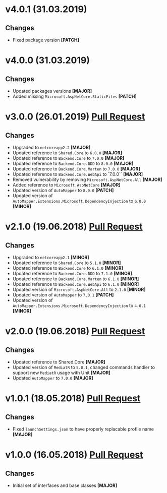 ﻿# v4.0.1 (31.03.2019)

## Changes

* Fixed package version **[PATCH]**

# v4.0.0 (31.03.2019)

## Changes

* Updated packages versions **[MAJOR]**
* Added missing `Microsoft.AspNetCore.StaticFiles` **[PATCH]**

# v3.0.0 (26.01.2019) [Pull Request](https://github.com/oskardudycz/GoldenEye/pull/69)

## Changes

* Upgraded to `netcoreapp2.2` **[MAJOR]**
* Updated reference to `Shared.Core` to `6.0.0` **[MAJOR]**
* Updated reference to `Backend.Core` to `7.0.0` **[MAJOR]**
* Updated reference to `Backend.Core.DDD` to `8.0.0` **[MAJOR]**
* Updated reference to `Backend.Core.Marten` to `7.0.0` **[MAJOR]**
* Updated reference to `Backend.Core.WebApi` to `7.0.0`` **[MAJOR]**
* Removed vulnerability by removing `Microsoft.AspNetCore.All` **[MAJOR]**
* Added reference to `Microsoft.AspNetCore` **[MAJOR]**
* Updated version of `AutoMapper` to `8.0.0` **[PATCH]**
* Updated version of `AutoMapper.Extensions.Microsoft.DependencyInjection` to `6.0.0` **[MINOR]**

# v2.1.0 (19.06.2018) [Pull Request](https://github.com/oskardudycz/GoldenEye/pull/64)

## Changes

* Upgraded to `netcoreapp2.1` **[MINOR]**
* Updated reference to `Shared.Core` to `5.1.0` **[MINOR]**
* Updated reference to `Backend.Core` to `6.1.0` **[MINOR]**
* Updated reference to `Backend.Core.DDD` to `7.1.0` **[MINOR]**
* Updated reference to `Backend.Core.Marten` to `6.1.0` **[MINOR]**
* Updated reference to `Backend.Core.WebApi` to `6.1.0` **[MINOR]**
* Updated version of `Microsoft.AspNetCore.All` to `2.1.0` **[MINOR]**
* Updated version of `AutoMapper` to `7.0.1` **[PATCH]**
* Updated version of `AutoMapper.Extensions.Microsoft.DependencyInjection` to `4.0.1` **[MINOR]**

# v2.0.0 (19.06.2018) [Pull Request](https://github.com/oskardudycz/GoldenEye/pull/64)

## Changes

* Updated reference to Shared.Core **[MAJOR]**
* Updated version of `MediatR` to `5.0.1`, changed commands handler to support new `MediatR` usage with Unit **[MAJOR]**
* Updated `AutoMapper` to `7.0.0` **[MAJOR]**

# v1.0.1 (18.05.2018) [Pull Request](https://github.com/oskardudycz/GoldenEye/pull/63)

## Changes

* Fixed `launchSettings.json` to have properly replacable profile name **[MAJOR]**

# v1.0.0 (16.05.2018) [Pull Request](https://github.com/oskardudycz/GoldenEye/pull/55)

## Changes

* Initial set of interfaces and base classes **[MAJOR]**